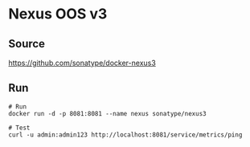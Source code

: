 # Nexus OOS v3

## Source
https://github.com/sonatype/docker-nexus3

## Run
```
# Run
docker run -d -p 8081:8081 --name nexus sonatype/nexus3

# Test
curl -u admin:admin123 http://localhost:8081/service/metrics/ping
```
